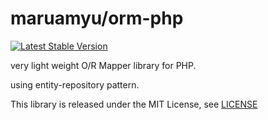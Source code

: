 maruamyu/orm-php
================

[![Latest Stable Version](https://img.shields.io/packagist/v/maruamyu/orm.svg)](https://packagist.org/packages/maruamyu/orm)

very light weight O/R Mapper library for PHP.

using entity-repository pattern.

This library is released under the MIT License, see [LICENSE](LICENSE)
